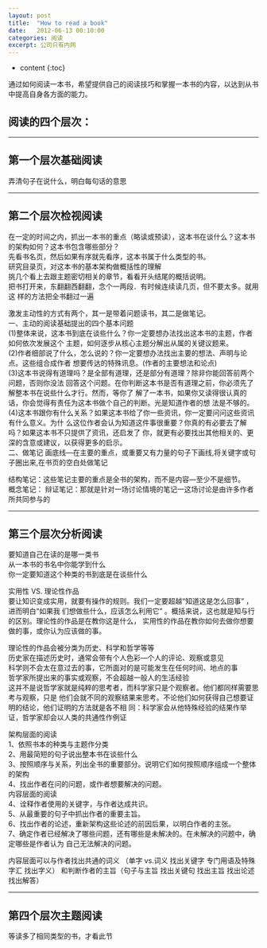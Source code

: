 ```yaml
---
layout: post
title:  "How to read a book"
date:   2012-06-13 00:10:00
categories: 阅读
excerpt: 公司只有内网
---
```

  
* content
{:toc}


通过如何阅读一本书，希望提供自己的阅读技巧和掌握一本书的内容，以达到从书中提高自身各方面的能力。

## 阅读的四个层次：

---

## 第一个层次基础阅读  

弄清句子在说什么，明白每句话的意思

---

## 第二个层次检视阅读 


  在一定的时间之内，抓出一本书的重点（略读或预读），这本书在谈什么？这本书的架构如何？这本书包含哪些部分？ <br>
  先看书名页，然后如果有序就先看序，这本书属于什么类型的书。<br>
  研究目录页，对这本书的基本架构做概括性的理解<br>
  挑几个看上去跟主题密切相关的章节，看看开头结尾的概括说明。<br>
  把书打开来，东翻翻西翻翻，念个一两段．有时候连续读几页，但不要太多。就用这
  样的方法把全书翻过一遍

  激发主动性的方式有两个，其一是带着问题读书，其二是做笔记。<br>
  一、主动的阅读基础提出的四个基本问题<br>
  (1)整体来说，这本书到底在谈些什么？你一定要想办法找出这本书的主题，作者如何依次发展这个
主题，如何逐步从核心主题分解出从属的关键议题来。<br>
  (2)作者细部说了什么，怎么说的？你一定要想办法找出主要的想法、声明与论点。这些组合成作者
想要传达的特殊讯息。(作者的主要想法和论点)<br>
  (3)这本书说得有道理吗？是全部有道理，还是部分有道理？除非你能回答前两个问题，否则你没法
回答这个问题。在你判断这本书是否有道理之前，你必须先了解整本书在说些什么才行。然而，等你了
解了一本书，如果你又读得很认真的话，你会觉得有责任为这本书做个自己的判断。光是知道作者的想
法是不够的。<br>
  (4)这本书跟你有什么关系？如果这本书给了你一些资讯，你一定要问问这些资讯有什么意义。为什
么这位作者会认为知道这件事很重要？你真的有必要去了解吗？如果这本书不只提供了资讯，还启发了
你，就更有必要找出其他相关的、更深的含意或建议，以获得更多的启示。<br>
  二、做笔记
  画底线—在主要的重点，或重要又有力量的句子下画线,将关键字或句子圈出来,在书页的空白处做笔记<br>

  结构笔记：这些笔记主要的重点是全书的架构，而不是内容—至少不是细节。<br>
  概念笔记：
  辩证笔记：那就是针对一场讨论情境的笔记一这场讨论是由许多作者所共同参与的<br>

---

## 第三个层次分析阅读

  要知道自己在读的是哪一类书<br>
  从一本书的书名中你能学到什么<br>
  你一定要知道这个种类的书到底是在谈些什么<br>

  实用性 VS. 理论性作品<br>
  要让知识变成实用，就要有操作的规则。我们一定要超越“知道这是怎么回事” ，进而明白“如果我
们想做些什么，应该怎么利用它” 。概括来说，这也就是知与行的区别。理论性的作品是在教你这是什么，
实用性的作品在教你如何去做你想要做的事，或你认为应该做的事。<br>

  理论性的作品会被分类为历史、科学和哲学等等<br>
  历史家在描述历史时，通常会带有个人色彩—个人的评论、观察或意见<br>
  科学则不会太在意过去的事，它所面对的是可能发生在任何时间、地点的事<br>
  哲学家所提出来的事实或观察，不会超越一般人的生活经验<br>
  这并不是说哲学家就是纯粹的思考者，而科学家只是个观察者。他们都同样需要思考与观察，只是
他们会就不同的观察结果来思考。不论他们如何获得自己想要证明的结论，他们证明的方法就是各不相
同：科学家会从他特殊经验的结果作举证，哲学家却会以人类的共通性作例证<br>

  架构层面的阅读<br>
  1、依照书本的种类与主题作分类<br>
  2、用最简短的句子说出整本书在谈些什么<br>
  3、按照顺序与关系，列出全书的重要部分。说明它们如何按照顺序组成一个整体的架构<br>
  4、找出作者在问的问题，或作者想要解决的问题。<br>
  内容层面的阅读<br>
  4、诠释作者使用的关键字，与作者达成共识。<br>
  5、从最重要的句子中抓出作者的重要主旨。<br>
  6、找出作者的论述，重新架构这些论述的前因后果，以明白作者的主张。<br>
  7、确定作者已经解决了哪些问题，还有哪些是未解决的。在未解决的问题中，确定哪些是作者认为
自己无法解决的问题。<br>

  内容层面可以与作者找出共通的词义 （单字 vs.词义 找出关键字 专门用语及特殊字汇 找出字义）
  和判断作者的主旨（句子与主旨 找出关键句 找出主旨 找出论述 找出解答）<br>

---

## 第四个层次主题阅读

  等读多了相同类型的书，才看此节

